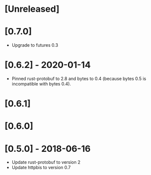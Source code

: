 # [Unreleased]

# [0.7.0]

* Upgrade to futures 0.3

# [0.6.2] - 2020-01-14

* Pinned rust-protobuf to 2.8 and bytes to 0.4 (because bytes 0.5 is incompatible with bytes 0.4).

# [0.6.1]

# [0.6.0]

# [0.5.0] - 2018-06-16

* Update rust-protobuf to version 2
* Update httpbis to version 0.7
